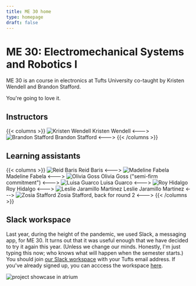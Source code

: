 ```yaml
---
title: ME 30 home
type: homepage
draft: false
---
```


# ME 30: Electromechanical Systems and Robotics I

ME 30 is an course in electronics at Tufts University co-taught by Kristen Wendell and Brandon Stafford.

You're going to love it.

## Instructors

{{< columns >}}
![Kristen Wendell](/img/kristen-wendell.jpg)
Kristen Wendell
<--->
![Brandon Stafford](/img/brandon-stafford.jpg)
Brandon Stafford
<--->
{{< /columns >}}

## Learning assistants

{{< columns >}}
![Reid Baris](/img/reid-baris.jpg)
Reid Baris
<--->
![Madeline Fabela](/img/madeline-fabela.jpg)
Madeline Fabela
<--->
![Olivia Goss](/img/olivia-goss.jpg)
Olivia Goss ("semi-firm commitment")
<--->
![Luisa Guarco](/img/luisa-guarco.jpg)
Luisa Guarco
<--->
![Roy Hidalgo](/img/roy-hidalgo.jpg)
Roy Hidalgo
<--->
![Leslie Jaramillo Martinez](/img/leslie-jaramillo-martinez.jpg)
Leslie Jaramillo Martinez
<--->
![Zosia Stafford](/img/zosia-stafford.jpg)
Zosia Stafford, back for round 2
<--->
{{< /columns >}}

## Slack workspace

Last year, during the height of the pandemic, we used Slack, a messaging app, for ME 30. It turns out that it was useful enough that we have decided to try it again this year. (Unless we change our minds. Honestly, I'm just typing this now; who knows what will happen when the semester starts.) You should join [our Slack workspace](https://join.slack.com/t/tufts-me30/shared_invite/zt-vt2ize6p-rd7mCFCQRAyrCuc_Jh16Cg) with your Tufts email address. If you've already signed up, you can acccess the workspace [here](https://tufts-me30.slack.com).

![project showcase in atrium](/img/atrium-project-showcase-2021-11-16.jpg)
